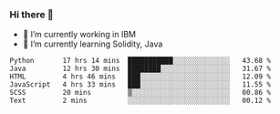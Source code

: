 ### Hi there 👋

<!--
**mathcodeman/mathcodeman** is a ✨ _special_ ✨ repository because its `README.md` (this file) appears on your GitHub profile.

Here are some ideas to get you started:

- 🔭 I’m currently working on ...
- 🌱 I’m currently learning ...
- 👯 I’m looking to collaborate on ...
- 🤔 I’m looking for help with ...
- 💬 Ask me about ...
- 📫 How to reach me: ...
- 😄 Pronouns: ...
- ⚡ Fun fact: ...
-->

- 🔭 I’m currently working in IBM
- 🌱 I’m currently learning Solidity, Java

<!--START_SECTION:waka-->

```text
Python       17 hrs 14 mins  ███████████░░░░░░░░░░░░░░   43.68 %
Java         12 hrs 30 mins  ████████░░░░░░░░░░░░░░░░░   31.67 %
HTML         4 hrs 46 mins   ███░░░░░░░░░░░░░░░░░░░░░░   12.09 %
JavaScript   4 hrs 33 mins   ███░░░░░░░░░░░░░░░░░░░░░░   11.55 %
SCSS         20 mins         ▒░░░░░░░░░░░░░░░░░░░░░░░░   00.86 %
Text         2 mins          ░░░░░░░░░░░░░░░░░░░░░░░░░   00.12 %
```

<!--END_SECTION:waka-->
